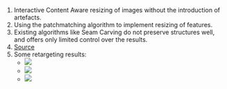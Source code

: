 1. Interactive Content Aware resizing of images without the introduction of artefacts.
2. Using the patchmatching algorithm to implement resizing of features.
3. Existing algorithms like Seam Carving do not preserve structures well, and offers only limited control over the results.
4. [Source](http://www.wisdom.weizmann.ac.il/~vision/VisualSummary/bidirectional_similarity_CVPR2008.pdf)
5. Some retargeting results:
	- ![](https://raw.githubusercontent.com/tobygameac/Content-Aware-Retargeting/master/demo.png)
	- ![](https://raw.githubusercontent.com/tobygameac/Content-Aware-Retargeting/master/demo.png)
	- ![](https://raw.githubusercontent.com/tobygameac/Content-Aware-Retargeting/master/demo.png)

